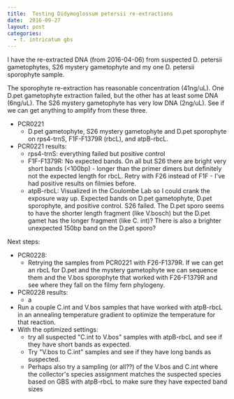 ```yaml
---
title:  Testing Didymoglossum petersii re-extractions
date:  2016-09-27
layout: post
categories:
  - t. intricatum gbs
---
```


I have the re-extracted DNA (from 2016-04-06) from suspected D. petersii gametophytes, S26 mystery gametophyte and my one D. petersii sporophyte sample.

The sporophyte re-extraction has reasonable concentration (41ng/uL). One D.pet gametophyte extraction failed, but the other has at least some DNA (6ng/uL). The S26 mystery gametophyte has very low DNA (2ng/uL). See if we can get anything to amplify from these three.

  * PCR0221
    * D.pet gametophyte, S26 mystery gametophyte and D.pet sporophyte on rps4-trnS, F1F-F1379R (rbcL), and atpB-rbcL.
  * PCR0221 results:
    * rps4-trnS: everything failed but positive control
    * F1F-F1379R: No expected bands. On all but S26 there are bright very short bands (<100bp) - longer than the primer dimers but definitely not the expected length for rbcL. Retry with F26 instead of F1F - I've had positive results on filmies before.
    * atpB-rbcL: Visualized in the Coulombe Lab so I could crank the exposure way up. Expected bands on D.pet gametophyte, D.pet sporophyte, and positive control. S26 failed. The D.pet sporo seems to have the shorter length fragment (like V.bosch) but the D.pet gamet has the longer fragment (like C. int)? There is also a brighter unexpected 150bp band on the D.pet sporo?

Next steps:

  * PCR0228:
    * Retrying the samples from PCR0221 with F26-F1379R. If we can get an rbcL for D.pet and the mystery gametophyte we can sequence them and the V.bos sporophyte that worked with F26-F1379R and see where they fall on the filmy fern phylogeny.
  * PCR0228 results:
    * a
  * Run a couple C.int and V.bos samples that have worked with atpB-rbcL in an annealing temperature gradient to optimize the temperature for that reaction.
  * With the optimized settings:
    * try all suspected "C.int to V.bos" samples with atpB-rbcL and see if they have short bands as expected.
    * Try "V.bos to C.int" samples and see if they have long bands as suspected.
    * Perhaps also try a sampling (or all??) of the V.bos and C.int where the collector's species assignment matches the suspected species based on GBS with atpB-rbcL to make sure they have expected band sizes  
